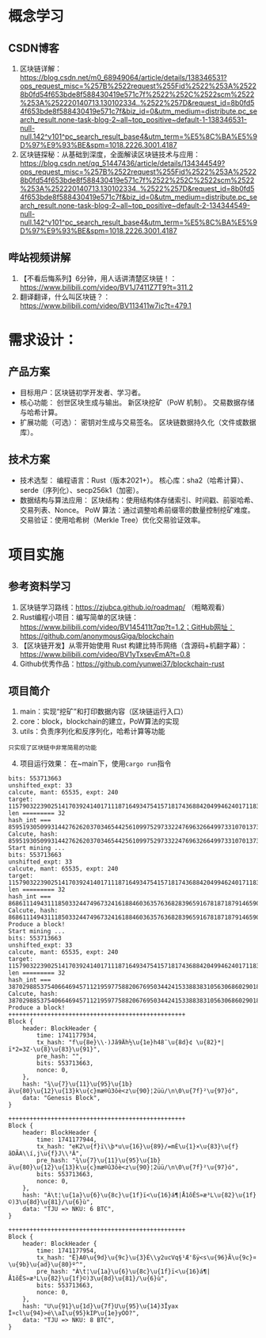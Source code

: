 # 概念学习
## CSDN博客
1. 区块链详解：https://blog.csdn.net/m0_68949064/article/details/138346531?ops_request_misc=%257B%2522request%255Fid%2522%253A%25228b0fd54f653bde8f588430419e571c7f%2522%252C%2522scm%2522%253A%252220140713.130102334..%2522%257D&request_id=8b0fd54f653bde8f588430419e571c7f&biz_id=0&utm_medium=distribute.pc_search_result.none-task-blog-2~all~top_positive~default-1-138346531-null-null.142^v101^pc_search_result_base4&utm_term=%E5%8C%BA%E5%9D%97%E9%93%BE&spm=1018.2226.3001.4187
2. 区块链探秘：从基础到深度，全面解读区块链技术与应用：https://blog.csdn.net/qq_51447436/article/details/134344549?ops_request_misc=%257B%2522request%255Fid%2522%253A%25228b0fd54f653bde8f588430419e571c7f%2522%252C%2522scm%2522%253A%252220140713.130102334..%2522%257D&request_id=8b0fd54f653bde8f588430419e571c7f&biz_id=0&utm_medium=distribute.pc_search_result.none-task-blog-2~all~top_positive~default-2-134344549-null-null.142^v101^pc_search_result_base4&utm_term=%E5%8C%BA%E5%9D%97%E9%93%BE&spm=1018.2226.3001.4187
## 哔站视频讲解
1. 【不看后悔系列】6分钟，用人话讲清楚区块链！：https://www.bilibili.com/video/BV1J7411Z7T9?t=311.2
2. 翻译翻译，什么叫区块链？：https://www.bilibili.com/video/BV113411w7ic?t=479.1
# 需求设计：
## 产品方案
- 目标用户：区块链初学开发者、学习者。
- 核心功能：
创世区块生成与输出。
新区块挖矿（PoW 机制）。
交易数据存储与哈希计算。
- 扩展功能（可选）：
密钥对生成与交易签名。
区块链数据持久化（文件或数据库）。
## 技术方案
- 技术选型：
编程语言：Rust（版本2021+）。
核心库：sha2（哈希计算）、serde（序列化）、secp256k1（加密）。
- 数据结构与算法应用：
区块结构：使用结构体存储索引、时间戳、前驱哈希、交易列表、Nonce。
PoW 算法：通过调整哈希前缀零的数量控制挖矿难度。
交易验证：使用哈希树（Merkle Tree）优化交易验证效率。
# 项目实施
## 参考资料学习
1. 区块链学习路线：https://zjubca.github.io/roadmap/ （粗略观看）
2. Rust编程小项目：编写简单的区块链：https://www.bilibili.com/video/BV145411t7qp?t=1.2；GitHub网址：https://github.com/anonymousGiga/blockchain
3. 【区块链开发】从零开始使用 Rust 构建比特币网络（含源码+机翻字幕）：https://www.bilibili.com/video/BV1yTxsevEmA?t=0.8
4. Github优秀作品：https://github.com/yunwei37/blockchain-rust
## 项目简介
1. main：实现“挖矿”和打印数据内容（区块链运行入口）
2. core：block，blockchain的建立，PoW算法的实现
3. utils：负责序列化和反序列化，哈希计算等功能

`只实现了区块链中非常简易的功能`

4. 项目运行效果：
在~main下，使用`cargo run`指令
```Hello to DW BlockChain!
bits: 553713663
unshifted_expt: 33
calcute, mant: 65535, expt: 240
target: 115790322390251417039241401711187164934754157181743688420499462401711837020160
len ========= 32
hash_int === 85951930509931442762620370346544256109975297332247696326649973310701373134835
Calcute, hash:  85951930509931442762620370346544256109975297332247696326649973310701373134835
Start mining ...
bits: 553713663
unshifted_expt: 33
calcute, mant: 65535, expt: 240
target: 115790322390251417039241401711187164934754157181743688420499462401711837020160
len ========= 32
hash_int === 86861114943111850332447496732416188460363576368283965916781871879146590635769
Calcute, hash:  86861114943111850332447496732416188460363576368283965916781871879146590635769
Produce a block!
Start mining ...
bits: 553713663
unshifted_expt: 33
calcute, mant: 65535, expt: 240
target: 115790322390251417039241401711187164934754157181743688420499462401711837020160
len ========= 32
hash_int === 38702988537540664694571121959775882067695034424153388383105630686029018288959
Calcute, hash:  38702988537540664694571121959775882067695034424153388383105630686029018288959
Produce a block!
++++++++++++++++++++++++++++++++++++++++++++++++++
Block {
    header: BlockHeader {
        time: 1741177934,
        tx_hash: "f\u{8e}\\·)Jã9Äh½\u{1e}h48¯\u{8d}¢ \u{82}*|ï*2=3Z·\u{8}\u{83}\u{91}",
        pre_hash: "",
        bits: 553713663,
        nonce: 0,
    },
    hash: "¾\u{7}\u{11}\u{95}\u{1b}ä\u{80}\u{12}\u{13}k\u{c}mæ®û3ôè<z\u{90}¦2üü/\n\0\u{7f}²\u{97}ó",
    data: "Genesis Block",
}

++++++++++++++++++++++++++++++++++++++++++++++++++
Block {
    header: BlockHeader {
        time: 1741177944,
        tx_hash: "eK2\u{f}ï\\þ*u\u{16}\u{89}/=mÈ\u{1}×\u{83}\u{f}ãDÃA\\í,j\u{f}J\\³Â",
        pre_hash: "¾\u{7}\u{11}\u{95}\u{1b}ä\u{80}\u{12}\u{13}k\u{c}mæ®û3ôè<z\u{90}¦2üü/\n\0\u{7f}²\u{97}ó",
        bits: 553713663,
        nonce: 0,
    },
    hash: "À\t¦\u{1a}\u{6}\u{8c}\u{1f}ï<\u{16}á¶|Å1õÊS»æ³L\u{82}\u{1f}©)3\u{8d}\u{81}/\u{6}ù",
    data: "TJU => NKU: 6 BTC",
}

++++++++++++++++++++++++++++++++++++++++++++++++++
Block {
    header: BlockHeader {
        time: 1741177954,
        tx_hash: "Ë}A0\u{9d}\u{9c}\u{3}É\\y2ucVq§¹Æ'ßÿ<s\u{96}Ã\u{9c}¤\u{9b}\u{ad}\u{80}º^",
        pre_hash: "À\t¦\u{1a}\u{6}\u{8c}\u{1f}ï<\u{16}á¶|Å1õÊS»æ³L\u{82}\u{1f}©)3\u{8d}\u{81}/\u{6}ù",
        bits: 553713663,
        nonce: 0,
    },
    hash: "U\u{91}\u{1d}\u{7f}U\u{95}\u{14}3Ïyax Ï¤cl\u{94}>é\\aÎ\u{95}kIP\u{1e}yÓÓ?",
    data: "TJU => NKU: 8 BTC",
}
